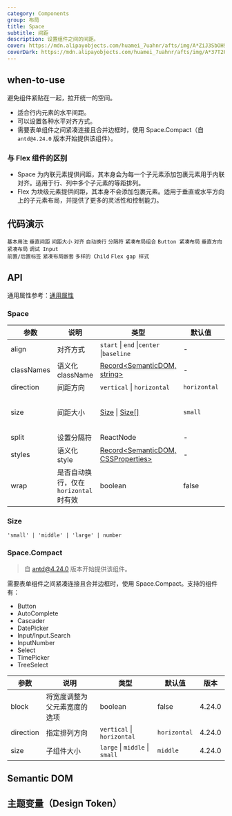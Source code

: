 ```yaml
---
category: Components
group: 布局
title: Space
subtitle: 间距
description: 设置组件之间的间距。
cover: https://mdn.alipayobjects.com/huamei_7uahnr/afts/img/A*ZiJ3SbOH9SUAAAAAAAAAAAAADrJ8AQ/original
coverDark: https://mdn.alipayobjects.com/huamei_7uahnr/afts/img/A*37T2R6O9oi0AAAAAAAAAAAAADrJ8AQ/original
---
```


## when-to-use

避免组件紧贴在一起，拉开统一的空间。

- 适合行内元素的水平间距。
- 可以设置各种水平对齐方式。
- 需要表单组件之间紧凑连接且合并边框时，使用 Space.Compact（自 `antd@4.24.0` 版本开始提供该组件）。

### 与 Flex 组件的区别

- Space 为内联元素提供间距，其本身会为每一个子元素添加包裹元素用于内联对齐。适用于行、列中多个子元素的等距排列。
- Flex 为块级元素提供间距，其本身不会添加包裹元素。适用于垂直或水平方向上的子元素布局，并提供了更多的灵活性和控制能力。

## 代码演示

<!-- prettier-ignore -->
<code src="./demo/base.tsx">基本用法</code>
<code src="./demo/vertical.tsx">垂直间距</code>
<code src="./demo/size.tsx">间距大小</code>
<code src="./demo/align.tsx">对齐</code>
<code src="./demo/wrap.tsx">自动换行</code>
<code src="./demo/split.tsx">分隔符</code>
<code src="./demo/compact.tsx">紧凑布局组合</code>
<code src="./demo/compact-buttons.tsx">Button 紧凑布局</code>
<code src="./demo/compact-button-vertical.tsx">垂直方向紧凑布局</code>
<code src="./demo/compact-debug.tsx" debug>调试 Input 前置/后置标签</code>
<code src="./demo/compact-nested.tsx" debug>紧凑布局嵌套</code>
<code src="./demo/debug.tsx" debug>多样的 Child</code>
<code src="./demo/gap-in-line.tsx" debug>Flex gap 样式</code>

## API

通用属性参考：[通用属性](/docs/react/common-props)

### Space

| 参数 | 说明 | 类型 | 默认值 | 版本 |
| --- | --- | --- | --- | --- |
| align | 对齐方式 | `start` \| `end` \|`center` \|`baseline` | - | 4.2.0 |
| classNames | 语义化 className | [Record<SemanticDOM, string>](#semantic-dom) | - |  |
| direction | 间距方向 | `vertical` \| `horizontal` | `horizontal` | 4.1.0 |
| size | 间距大小 | [Size](#size) \| [Size\[\]](#size) | `small` | 4.1.0 \| Array: 4.9.0 |
| split | 设置分隔符 | ReactNode | - | 4.7.0 |
| styles | 语义化 style | [Record<SemanticDOM, CSSProperties>](#semantic-dom) | - |  |
| wrap | 是否自动换行，仅在 `horizontal` 时有效 | boolean | false | 4.9.0 |

### Size

`'small' | 'middle' | 'large' | number`

### Space.Compact

> 自 antd@4.24.0 版本开始提供该组件。

需要表单组件之间紧凑连接且合并边框时，使用 Space.Compact。支持的组件有：

- Button
- AutoComplete
- Cascader
- DatePicker
- Input/Input.Search
- InputNumber
- Select
- TimePicker
- TreeSelect

| 参数 | 说明 | 类型 | 默认值 | 版本 |
| --- | --- | --- | --- | --- |
| block | 将宽度调整为父元素宽度的选项 | boolean | false | 4.24.0 |
| direction | 指定排列方向 | `vertical` \| `horizontal` | `horizontal` | 4.24.0 |
| size | 子组件大小 | `large` \| `middle` \| `small` | `middle` | 4.24.0 |

## Semantic DOM

<code src="./demo/_semantic.tsx" simplify="true"></code>

## 主题变量（Design Token）

<ComponentTokenTable component="Space"></ComponentTokenTable>
